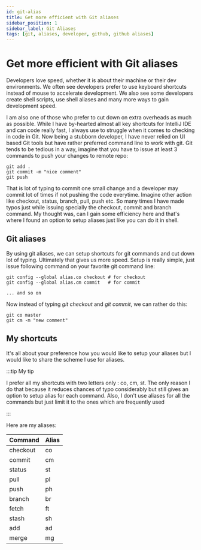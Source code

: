 ```yaml
---
id: git-alias
title: Get more efficient with Git aliases
sidebar_position: 1
sidebar_label: Git Aliases
tags: [git, aliases, developer, github, github aliases]
---
```


# Get more efficient with Git aliases 

Developers love speed, whether it is about their machine or their dev environments. We often see developers prefer to use keyboard shortcuts instead of mouse to accelerate development. We also see some developers create shell scripts, use shell aliases and many more ways to gain development speed.

I am also one of those who prefer to cut down on extra overheads as much as possible. While I have by-hearted almost all key shortcuts for IntelliJ IDE and can code really fast, I always use to struggle when it comes to checking in code in Git. Now being a stubborn developer, I have never relied on UI based Git tools but have rather preferred command line to work with git. Git tends to be tedious in a way, imagine that you have to issue at least 3 commands to push your changes to remote repo:

```shell
git add .
git commit -m "nice comment"
git push
```

That is lot of typing to commit one small change and a developer may commit lot of times if not pushing the code everytime. Imagine other action like checkout, status, branch, pull, push etc. So many times I have made typos just while issuing specially the checkout, commit and branch command. My thought was, can I gain some efficiency here and that's where I found an option to setup aliases just like you can do it in shell.

## Git aliases

By using git aliases, we can setup shortcuts for git commands and cut down lot of typing. Ultimately that gives us more speed.
Setup is really simple, just issue following command on your favorite git command line:

```shell
git config --global alias.co checkout # for checkout
git config --global alias.cm commit   # for commit

... and so on
```

Now instead of typing *git checkout* and *git commit*, we can rather do this:

```shell
git co master
git cm -m "new comment"
```

## My shortcuts

It's all about your preference how you would like to setup your aliases but I would like to share the scheme I use for aliases. 


:::tip My tip

I prefer all my shortcuts with two letters only : co, cm, st. The only reason I do that because it reduces chances of typo considerably but still gives an option to setup alias for each command. Also, I don't use aliases for all the commands but just limit it to the ones which are frequently used

:::

Here are my aliases:

Command | Alias
----- | ------
checkout | co
commit | cm
status | st
pull | pl
push | ph
branch | br
fetch | ft
stash | sh
add | ad
merge | mg